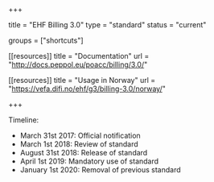 +++

title = "EHF Billing 3.0"
type = "standard"
status = "current"

groups = ["shortcuts"]

[[resources]]
title = "Documentation"
url = "http://docs.peppol.eu/poacc/billing/3.0/"

[[resources]]
title = "Usage in Norway"
url = "https://vefa.difi.no/ehf/g3/billing-3.0/norway/"

+++

Timeline:

* March 31st 2017: Official notification
* March 1st 2018: Review of standard
* August 31st 2018: Release of standard
* April 1st 2019: Mandatory use of standard
* January 1st 2020: Removal of previous standard

